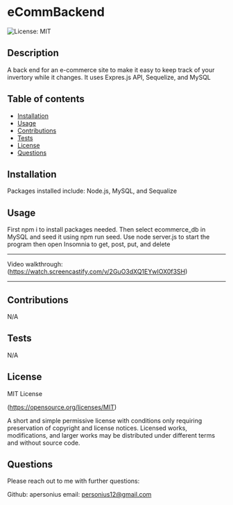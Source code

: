 # eCommBackend

![License: MIT](https://img.shields.io/badge/License-MIT-yellow.svg)

## Description

A back end for an e-commerce site to make it easy to keep track of  your invertory while it changes. It uses Expres.js API, Sequelize, and MySQL

## Table of contents

- [Installation](#installation)
- [Usage](#usage)
- [Contributions](#contributions)
- [Tests](#tests)
- [License](#license)
- [Questions](#questions)

## Installation

Packages installed include: Node.js, MySQL, and Sequalize

## Usage

First npm i to install packages needed. Then select ecommerce_db in MySQL and seed it using npm run seed. Use node server.js to start the program then open Insomnia to get, post, put, and delete

---

Video walkthrough: (https://watch.screencastify.com/v/2GuO3dXQ1EYwIOX0f3SH)

---

## Contributions

N/A

## Tests

N/A

## License

MIT License

(https://opensource.org/licenses/MIT)

A short and simple permissive license with conditions only requiring preservation of copyright and license notices. Licensed works, modifications, and larger works may be distributed under different terms and without source code.

## Questions

Please reach out to me with further questions:

Github: apersonius
email: personius12@gmail.com